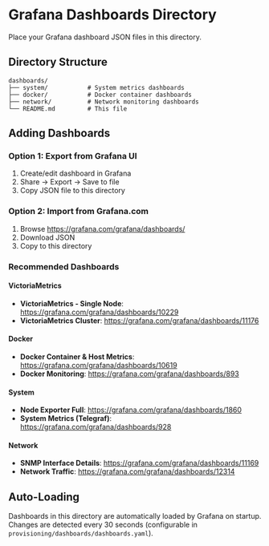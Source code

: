 # Grafana Dashboards Directory

Place your Grafana dashboard JSON files in this directory.

## Directory Structure

```
dashboards/
├── system/           # System metrics dashboards
├── docker/           # Docker container dashboards
├── network/          # Network monitoring dashboards
└── README.md         # This file
```

## Adding Dashboards

### Option 1: Export from Grafana UI
1. Create/edit dashboard in Grafana
2. Share → Export → Save to file
3. Copy JSON file to this directory

### Option 2: Import from Grafana.com
1. Browse https://grafana.com/grafana/dashboards/
2. Download JSON
3. Copy to this directory

### Recommended Dashboards

#### VictoriaMetrics
- **VictoriaMetrics - Single Node**: https://grafana.com/grafana/dashboards/10229
- **VictoriaMetrics Cluster**: https://grafana.com/grafana/dashboards/11176

#### Docker
- **Docker Container & Host Metrics**: https://grafana.com/grafana/dashboards/10619
- **Docker Monitoring**: https://grafana.com/grafana/dashboards/893

#### System
- **Node Exporter Full**: https://grafana.com/grafana/dashboards/1860
- **System Metrics (Telegraf)**: https://grafana.com/grafana/dashboards/928

#### Network
- **SNMP Interface Details**: https://grafana.com/grafana/dashboards/11169
- **Network Traffic**: https://grafana.com/grafana/dashboards/12314

## Auto-Loading

Dashboards in this directory are automatically loaded by Grafana on startup.
Changes are detected every 30 seconds (configurable in `provisioning/dashboards/dashboards.yaml`).
